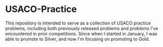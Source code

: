 # USACO-Practice

This repository is intended to serve as a collection of USACO practice problems, including both previously released problems and problems I've encountered in prior competitions. Since when I started in January, I was able to promote to Silver, and now I'm focusing on promoting to Gold. 
